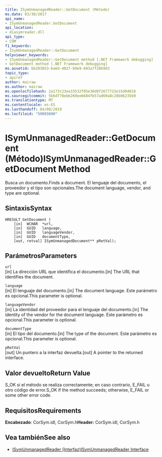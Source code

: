 ```yaml
---
title: ISymUnmanagedReader::GetDocument (Método)
ms.date: 03/30/2017
api_name:
- ISymUnmanagedReader.GetDocument
api_location:
- diasymreader.dll
api_type:
- COM
f1_keywords:
- ISymUnmanagedReader::GetDocument
helpviewer_keywords:
- ISymUnmanagedReader::GetDocument method [.NET Framework debugging]
- GetDocument method [.NET Framework debugging]
ms.assetid: bb203853-6a6d-4027-b9e9-603a7f28b9d3
topic_type:
- apiref
author: mairaw
ms.author: mairaw
ms.openlocfilehash: 2a173c23ea33532f05e30d072677715e15d04018
ms.sourcegitcommit: 5b6d778ebb269ee6684fb57ad69a8c28b06235b9
ms.translationtype: MT
ms.contentlocale: es-ES
ms.lasthandoff: 04/08/2019
ms.locfileid: "59093690"
---
```

# <a name="isymunmanagedreadergetdocument-method"></a><span data-ttu-id="d3105-102">ISymUnmanagedReader::GetDocument (Método)</span><span class="sxs-lookup"><span data-stu-id="d3105-102">ISymUnmanagedReader::GetDocument Method</span></span>
<span data-ttu-id="d3105-103">Busca un documento.</span><span class="sxs-lookup"><span data-stu-id="d3105-103">Finds a document.</span></span> <span data-ttu-id="d3105-104">El lenguaje del documento, el proveedor y el tipo son opcionales.</span><span class="sxs-lookup"><span data-stu-id="d3105-104">The document language, vendor, and type are optional.</span></span>  
  
## <a name="syntax"></a><span data-ttu-id="d3105-105">Sintaxis</span><span class="sxs-lookup"><span data-stu-id="d3105-105">Syntax</span></span>  
  
```  
HRESULT GetDocument (  
    [in]  WCHAR  *url,  
    [in]  GUID   language,  
    [in]  GUID   languageVendor,  
    [in]  GUID   documentType,  
    [out, retval] ISymUnmanagedDocument** pRetVal);  
```  
  
## <a name="parameters"></a><span data-ttu-id="d3105-106">Parámetros</span><span class="sxs-lookup"><span data-stu-id="d3105-106">Parameters</span></span>  
 `url`  
 <span data-ttu-id="d3105-107">[in] La dirección URL que identifica el documento.</span><span class="sxs-lookup"><span data-stu-id="d3105-107">[in] The URL that identifies the document.</span></span>  
  
 `language`  
 <span data-ttu-id="d3105-108">[in] El lenguaje del documento.</span><span class="sxs-lookup"><span data-stu-id="d3105-108">[in] The document language.</span></span> <span data-ttu-id="d3105-109">Este parámetro es opcional.</span><span class="sxs-lookup"><span data-stu-id="d3105-109">This parameter is optional.</span></span>  
  
 `languageVendor`  
 <span data-ttu-id="d3105-110">[in] La identidad del proveedor para el lenguaje del documento.</span><span class="sxs-lookup"><span data-stu-id="d3105-110">[in] The identity of the vendor for the document language.</span></span> <span data-ttu-id="d3105-111">Este parámetro es opcional.</span><span class="sxs-lookup"><span data-stu-id="d3105-111">This parameter is optional.</span></span>  
  
 `documentType`  
 <span data-ttu-id="d3105-112">[in] El tipo del documento.</span><span class="sxs-lookup"><span data-stu-id="d3105-112">[in] The type of the document.</span></span> <span data-ttu-id="d3105-113">Este parámetro es opcional.</span><span class="sxs-lookup"><span data-stu-id="d3105-113">This parameter is optional.</span></span>  
  
 `pRetVal`  
 <span data-ttu-id="d3105-114">[out] Un puntero a la interfaz devuelta.</span><span class="sxs-lookup"><span data-stu-id="d3105-114">[out] A pointer to the returned interface.</span></span>  
  
## <a name="return-value"></a><span data-ttu-id="d3105-115">Valor devuelto</span><span class="sxs-lookup"><span data-stu-id="d3105-115">Return Value</span></span>  
 <span data-ttu-id="d3105-116">S_OK si el método se realiza correctamente; en caso contrario, E_FAIL u otro código de error.</span><span class="sxs-lookup"><span data-stu-id="d3105-116">S_OK if the method succeeds; otherwise, E_FAIL or some other error code.</span></span>  
  
## <a name="requirements"></a><span data-ttu-id="d3105-117">Requisitos</span><span class="sxs-lookup"><span data-stu-id="d3105-117">Requirements</span></span>  
 <span data-ttu-id="d3105-118">**Encabezado**: CorSym.idl, CorSym.h</span><span class="sxs-lookup"><span data-stu-id="d3105-118">**Header:** CorSym.idl, CorSym.h</span></span>  
  
## <a name="see-also"></a><span data-ttu-id="d3105-119">Vea también</span><span class="sxs-lookup"><span data-stu-id="d3105-119">See also</span></span>

- [<span data-ttu-id="d3105-120">ISymUnmanagedReader (Interfaz)</span><span class="sxs-lookup"><span data-stu-id="d3105-120">ISymUnmanagedReader Interface</span></span>](../../../../docs/framework/unmanaged-api/diagnostics/isymunmanagedreader-interface.md)
